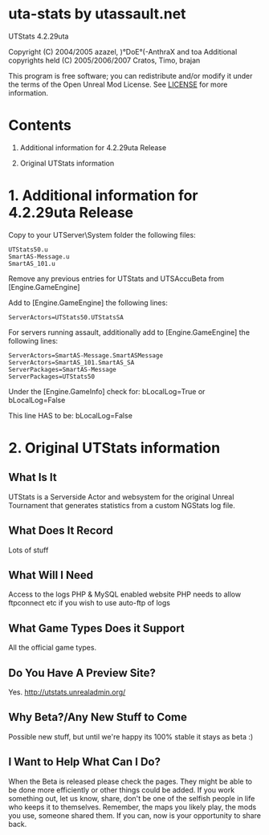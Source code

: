 # uta-stats by utassault.net

UTStats 4.2.29uta

Copyright (C) 2004/2005 azazel, )°DoE°(-AnthraX and toa
Additional copyrights held (C) 2005/2006/2007 Cratos, Timo, brajan

This program is free software; you can redistribute and/or modify
it under the terms of the Open Unreal Mod License.
See [LICENSE](LICENSE) for more information.

Contents
========

1. Additional information for 4.2.29uta Release

2. Original UTStats information


# 1. Additional information for 4.2.29uta Release


Copy to your UTServer\System folder the following files:

	UTStats50.u
	SmartAS-Message.u
	SmartAS_101.u

Remove any previous entries for UTStats and UTSAccuBeta from [Engine.GameEngine]

Add to [Engine.GameEngine] the following lines:

	ServerActors=UTStats50.UTStatsSA

For servers running assault, additionally add to [Engine.GameEngine] the following lines:

	ServerActors=SmartAS-Message.SmartASMessage
	ServerActors=SmartAS_101.SmartAS_SA
	ServerPackages=SmartAS-Message
	ServerPackages=UTStats50

Under the [Engine.GameInfo] check for:
bLocalLog=True or bLocalLog=False

This line HAS to be:
bLocalLog=False

# 2. Original UTStats information

What Is It
----------
UTStats is a Serverside Actor and websystem for the original Unreal Tournament 
that generates statistics from a custom NGStats log file.


What Does It Record
-------------------
Lots of stuff


What Will I Need
----------------
Access to the logs
PHP & MySQL enabled website
PHP needs to allow ftpconnect etc if you wish to use auto-ftp of logs


What Game Types Does it Support
-------------------------------
All the official game types.


Do You Have A Preview Site?
-------------------------------
Yes. http://utstats.unrealadmin.org/


Why Beta?/Any New Stuff to Come
-------------------------------
Possible new stuff, but until we're happy its 100% stable it stays as beta :)


I Want to Help What Can I Do?
-----------------------------
When the Beta is released please check the pages.
They might be able to be done more efficiently or other things could be added.
If you work something out, let us know, share, don't be one of the selfish people 
in life who keeps it to themselves.
Remember, the maps you likely play, the mods you use, someone shared them. 
If you can, now is your opportunity to share back.
